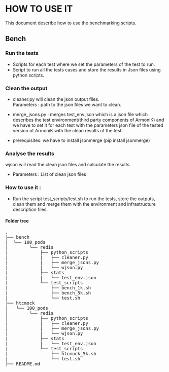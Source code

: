 # HOW TO USE IT

This document describe how to use the benchmarking scripts. 


## Bench

### Run the tests

* Scripts for each test where we set the parameters of the test to run.
* Script to run all the tests cases and  store the results in Json files using python scripts.

### Clean the output

* cleaner.py will clean the json output files.  
Parameters : path to the json files we want to clean.  


* merge_jsons.py : merges test_env.json which is a json file which describes the test environment(third party components of ArmoniK) and we have to set it for each test with the parameters json file of the tested version of ArmoniK with the clean results of the test.
* prerequisites: we have to install jsonmerge (pip install jsonmerge)

### Analyse the results 

wjson will read the clean json files and calculate the results.

* Parameters : List of clean json files

### How to use it :
* Run the script test_scripts/test.sh to run the tests, store the outputs, clean them and merge them with the environment and infrastructure description files.



#### Folder tree

<pre>
.  
├── bench    
|  └── 100_pods  
|        └── redis  
|            ├── python_scripts  
|            |   ├── cleaner.py  
|            |   ├── merge_jsons.py  
|            |   └── wjson.py  
|            ├── stats  
|            |   └── test_env.json  
|            └── test_scripts  
|                ├── bench_1k.sh  
|                ├── bench_5k.sh  
|                └── test.sh  
├── htcmock  
|   └── 100_pods  
|        └── redis  
|            ├── python_scripts  
|            |   ├── cleaner.py  
|            |   ├── merge_jsons.py  
|            |   └── wjson.py  
|            ├── stats  
|            |   └── test_env.json  
|            └── test_scripts  
|                ├── htcmock_5k.sh  
|                └── test.sh  
├── README.md  

</pre>
